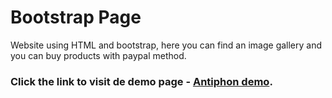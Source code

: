 # Bootstrap Page
Website using HTML and bootstrap, here you can find an image gallery and you can buy products with paypal method.

### Click the link to visit de demo page - [Antiphon demo](https://anycam.github.io/BootstraPage/).
